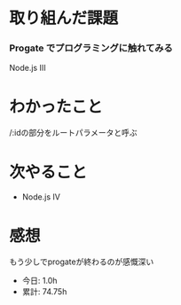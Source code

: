 # 取り組んだ課題
### Progate でプログラミングに触れてみる
Node.js Ⅲ
# わかったこと
/:idの部分をルートパラメータと呼ぶ
# 次やること
* Node.js Ⅳ
# 感想
もう少しでprogateが終わるのが感慨深い
* 今日: 1.0h
* 累計: 74.75h
